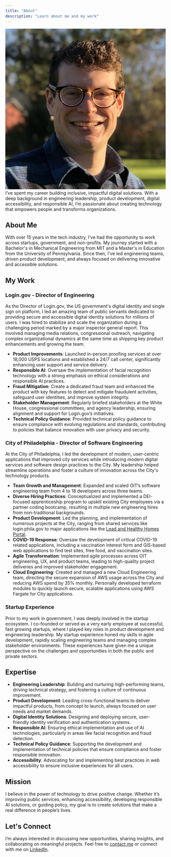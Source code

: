 ```yaml
---
title: "About"
description: "Learn about me and my work"
---
```

<img src="/img/dan.jpeg" class="headshot" />
I’ve spent my career building inclusive, impactful digital solutions. With a deep background in engineering leadership, product development, digital accessibility, and responsible AI, I’m passionate about creating technology that empowers people and transforms organizations.

## About Me

With over 15 years in the tech industry, I’ve had the opportunity to work across startups, government, and non-profits. My journey started with a Bachelor's in Mechanical Engineering from MIT and a Master's in Education from the University of Pennsylvania. Since then, I’ve led engineering teams, driven product development, and always focused on delivering innovative and accessible solutions.

## My Work

### Login.gov - Director of Engineering

As the Director of Login.gov, the US government's digital identity and single sign on platform, I led an amazing team of public servants dedicated to providing secure and accessible digital identity solutions for millions of users. I was hired to stabilize and scale the organization during a challenging period marked by a major inspector general report. This involved managing media relations, congressional outreach, navigating complex organizational dynamics at the same time as shipping key product enhancements and growing the team.

- **Product Improvements**: Launched in-person proofing services at over 18,000 USPS locations and established a 24/7 call center, significantly enhancing user support and service delivery.
- **Responsible AI**: Oversaw the implementation of facial recognition technology with a strong emphasis on ethical considerations and responsible AI practices. 
- **Fraud Mitigation**: Create a dedicated fraud team and enhanced the product with key features to detect and mitigate fraudulent activities, safeguard user identities, and improve system integrity.
- **Stakeholder Management**: Regularly briefed stakeholders at the White House, congressional committees, and agency leadership, ensuring alignment and support for Login.gov’s initiatives.
- **Technical Policy Guidance**: Provided technical policy guidance to ensure compliance with evolving regulations and standards, contributing to policies that balance innovation with user privacy and security.

### City of Philadelphia - Director of Software Engineering

At the City of Philadelphia, I led the development of modern, user-centric applications that improved city services while introducing modern digital services and software design practices to the City. My leadership helped streamline operations and foster a culture of innovation across the City's technology products.

- **Team Growth and Management**: Expanded and scaled OIT’s software engineering team from 4 to 18 developers across three teams.
- **Diverse Hiring Practices**: Conceptualized and implemented a DEI-focused apprenticeship program to upskill existing City employees via a partner coding bootcamp, resulting in multiple new engineering hires from non-traditional backgrounds.
- **Product Development**: Led the planning, and implementation of numerous projects at the City, ranging from shared services like login.phila.gov to major applications like the [Lead and Healthy Homes Portal](https://leadcertification.phila.gov/login).
- **COVID-19 Response**: Oversaw the development of critical COVID-19 related applications, including a vaccination interest form and GIS-based web applications to find test sites, free food, and vaccination sites.
- **Agile Transformation**: Implemented agile processes across OIT engineering, UX, and product teams, leading to high-quality project deliveries and improved stakeholder engagement.
- **Cloud Engineering**: Created and managed a new Cloud Engineering team, directing the secure expansion of AWS usage across the City and reducing AWS spend by 35% monthly. Personally developed terraform modules to quickly launch secure, scalable applications using AWS Fargate for City applications.

### Startup Experience

Prior to my work in government, I was deeply involved in the startup ecosystem. I co-founded or served as a very early employee at successful, fast growing startups, where I played key roles in product development and engineering leadership. My startup experience honed my skills in agile development, rapidly scaling engineering teams and managing complex stakeholder environments. These experiences have given me a unique perspective on the challenges and opportunities in both the public and private sectors.

## Expertise

- **Engineering Leadership**: Building and nurturing high-performing teams, driving technical strategy, and fostering a culture of continuous improvement.
- **Product Development**: Leading cross-functional teams to deliver impactful products, from concept to launch, always focused on user needs and market demands.
- **Digital Identity Solutions**: Designing and deploying secure, user-friendly identity verification and authentication systems.
- **Responsible AI**: Ensuring ethical implementation and use of AI technologies, particularly in areas like facial recognition and fraud detection.
- **Technical Policy Guidance**: Supporting the development and implementation of technical policies that ensure compliance and foster responsible innovation.
- **Accessibility**: Advocating for and implementing best practices in web accessibility to ensure inclusive experiences for all users.

## Mission

I believe in the power of technology to drive positive change. Whether it’s improving public services, enhancing accessibility, developing responsible AI solutions, or guiding policy, my goal is to create solutions that make a real difference in people’s lives.

## Let's Connect

I’m always interested in discussing new opportunities, sharing insights, and collaborating on meaningful projects. Feel free to [contact me](mailto:hi@danlopez.fyi) or connect with me on [LinkedIn](https://www.linkedin.com/in/danlopez).
